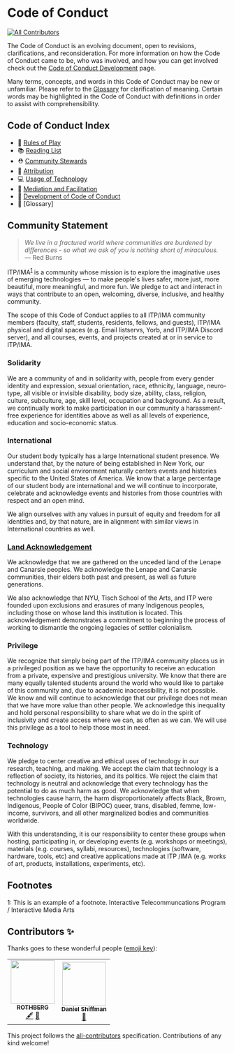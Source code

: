# Code of Conduct
<!-- ALL-CONTRIBUTORS-BADGE:START - Do not remove or modify this section -->
[![All Contributors](https://img.shields.io/badge/all_contributors-2-orange.svg?style=flat-square)](#contributors-)
<!-- ALL-CONTRIBUTORS-BADGE:END -->

The Code of Conduct is an evolving document, open to revisions, clarifications, and reconsideration. For more information on how the Code of Conduct came to be, who was involved, and how you can get involved check out the [Code of Conduct Development](documents/development.md) page.

Many terms, concepts, and words in this Code of Conduct may be new or unfamiliar. Please refer to the [Glossary](documents/glossary.md) for clarification of meaning. Certain words may be highlighted in the Code of Conduct with definitions in order to assist with comprehensibility.

## Code of Conduct Index
* 🌈 [Rules of Play](documents/rules-of-play.md)
* 📚 [Reading List](documents/reading-list.md)
* ⛑ [Community Stewards](documents/community-stewards.md)
* 🔗 [Attribution](documents/attribution.md)
* 💻 [Usage of Technology](documents/usage-of-technology.md)
* 💜 [Mediation and Facilitation](documents/mediation-facilitation.md)
* 🚧 [Development of Code of Conduct](CONTRIBUTING.md)
* 📇 [Glossary]

## Community Statement

> *We live in a fractured world where communities are burdened by differences - so what we ask of you is nothing short of miraculous.*<br/> — Red Burns

ITP/IMA<sup>[1](#ITPIMAFootnote)</sup> is a community whose mission is to explore the imaginative uses of emerging technologies — to make people's lives safer, more just, more beautiful, more meaningful, and more fun. We pledge to act and interact in ways that contribute to an open, welcoming, diverse, inclusive, and healthy community.

The scope of this Code of Conduct applies to all ITP/IMA community members (faculty, staff, students, residents, fellows, and guests), ITP/IMA physical and digital spaces (e.g. Email listservs, Yorb, and ITP/IMA Discord server), and all courses, events, and projects created at or in service to ITP/IMA.

### Solidarity

We are a community of and in solidarity with, people from every gender identity and expression, sexual orientation, race, ethnicity, language, neuro-type, all visible or invisible disability, body size, ability, class, religion, culture, subculture, age, skill level, occupation and background. As a result, we continually work to make participation in our community a harassment-free experience for identities above as well as all levels of experience, education and socio-economic status.

### International

Our student body typically has a large International student presence. We understand that, by the nature of being established in New York, our curriculum and social environment naturally centers events and histories specific to the United States of America. We know that a large percentage of our student body are international and we will continue to incorporate, celebrate and acknowledge events and histories from those countries with respect and an open mind. 

We align ourselves with any values in pursuit of equity and freedom for all identities and, by that nature, are in alignment with similar views in International countries as well.

### [Land Acknowledgement](https://native-land.ca/territory-acknowledgement/)

We acknowledge that we are gathered on the unceded land of the Lenape and Canarsie peoples. We acknowledge the Lenape and Canarsie communities, their elders both past and present, as well as future generations. 

We also acknowledge that NYU, Tisch School of the Arts, and ITP were founded upon exclusions and erasures of many Indigenous peoples, including those on whose land this institution is located. This acknowledgement demonstrates a commitment to beginning the process of working to dismantle the ongoing legacies of settler colonialism.

### Privilege

We recognize that simply being part of the ITP/IMA community places us in a privileged position as we have the opportunity to receive an education from a private, expensive and prestigious university. We know that there are many equally talented students around the world who would like to partake of this community and, due to academic inaccessibility, it is not possible. We know and will continue to acknowledge that our privilege does not mean that we have more value than other people. We acknowledge this inequality and hold personal responsibility to share what we do in the spirit of inclusivity and create access where we can, as often as we can. We will use this privilege as a tool to help those most in need.

### Technology

We pledge to center creative and ethical uses of technology in our research, teaching, and making. We accept the claim that technology is a reflection of society, its histories, and its politics. We reject the claim that technology is neutral and acknowledge that every technology has the potential to do as much harm as good. We acknowledge that when technologies cause harm, the harm disproportionately affects Black, Brown, Indigenous, People of Color (BIPOC) queer, trans, disabled, femme, low-income, survivors, and all other marginalized bodies and communities worldwide. 

With this understanding, it is our responsibility to center these groups when hosting, participating in, or developing events (e.g. workshops or meetings), materials (e.g. courses, syllabi, resources), technologies (software, hardware, tools, etc) and creative applications made at ITP /IMA (e.g. works of art, products, installations, experiments, etc).

## Footnotes
<a name="ITPIMAFootnote">1</a>: This is an example of a footnote. Interactive Telecommuncations Program / Interactive Media Arts

## Contributors ✨

Thanks goes to these wonderful people ([emoji key](https://allcontributors.org/docs/en/emoji-key)):

<!-- ALL-CONTRIBUTORS-LIST:START - Do not remove or modify this section -->
<!-- prettier-ignore-start -->
<!-- markdownlint-disable -->
<table>
  <tr>
    <td align="center"><a href="https://github.com/sarahrothberg"><img src="https://avatars1.githubusercontent.com/u/2333512?v=4" width="100px;" alt=""/><br /><sub><b>ROTHBERG</b></sub></a><br /><a href="#content-sarahrothberg" title="Content">🖋</a> <a href="#ideas-sarahrothberg" title="Ideas, Planning, & Feedback">🤔</a></td>
    <td align="center"><a href="http://www.shiffman.net"><img src="https://avatars0.githubusercontent.com/u/191758?v=4" width="100px;" alt=""/><br /><sub><b>Daniel Shiffman</b></sub></a><br /><a href="#projectManagement-shiffman" title="Project Management">📆</a></td>
  </tr>
</table>

<!-- markdownlint-enable -->
<!-- prettier-ignore-end -->
<!-- ALL-CONTRIBUTORS-LIST:END -->

This project follows the [all-contributors](https://github.com/all-contributors/all-contributors) specification. Contributions of any kind welcome!